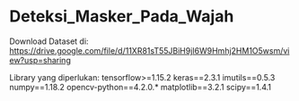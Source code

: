 # Deteksi_Masker_Pada_Wajah
Download Dataset di:
https://drive.google.com/file/d/11XR81sT55JBiH9jI6W9Hmhj2HM1O5wsm/view?usp=sharing

Library yang diperlukan:
tensorflow>=1.15.2
keras==2.3.1
imutils==0.5.3
numpy==1.18.2
opencv-python==4.2.0.*
matplotlib==3.2.1
scipy==1.4.1
